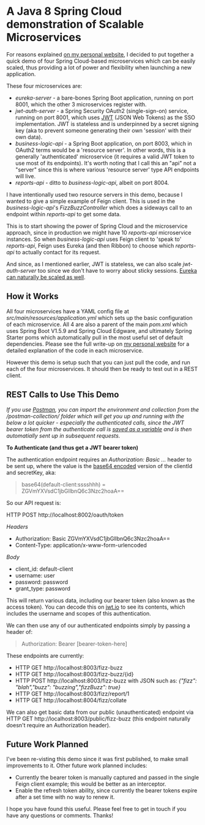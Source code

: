 # A Java 8 Spring Cloud demonstration of Scalable Microservices

For reasons explained [on my personal website](https://www.tristanperry.com/java8/spring/2017/12/23/java8-spring-cloud-microservice-demo.html), I decided to put together a quick demo of four Spring Cloud-based microservices which can be easily scaled, thus providing a lot of power and flexibility when launching a new application.

These four microservices are:

 * *eureka-server* - a bare-bones Spring Boot application, running on port 8001, which the other 3 microservices register with.
 * *jwt-auth-server* - a Spring Security OAuth2 (single-sign-on) service, running on port 8001, which uses [JWT](https://jwt.io/) (JSON Web Tokens) as the SSO implementation. JWT is stateless and is underpinned by a secret signing key (aka to prevent someone generating their own 'session' with their own data).
 * *business-logic-api* - a Spring Boot application, on port 8003, which in OAuth2 terms would be a 'resource server'. In other words, this is a generally 'authenticated' microservice (it requires a valid JWT token to use most of its endpoints). It's worth noting that I call this an "api" not a "server" since this is where various 'resource server' type API endpoints will live.
 * *reports-api* - ditto to *business-logic-api*, albeit on port 8004.

I have intentionally used two resource servers in this demo, because I wanted to give a simple example of Feign client. This is used in the *business-logic-api*'s *FizzBuzzController* which does a sideways call to an endpoint within *reports-api* to get some data.

This is to start showing the power of Spring Cloud and the microservice approach, since in production we might have 10 *reports-api* microservice instances. So when *business-logic-api* uses Feign client to 'speak to' *reports-api*, Feign uses Eureka (and then Ribbon) to choose which *reports-api* to actually contact for its request.

And since, as I mentioned earlier, JWT is stateless, we can also scale *jwt-auth-server* too since we don't have to worry about sticky sessions. [Eureka can naturally be scaled as well](http://cloud.spring.io/spring-cloud-static/spring-cloud.html#_peer_awareness).

## How it Works

All four microservices have a YAML config file at *src/main/resources/application.yml* which sets up the basic configuration of each microservice. All 4 are also a parent of the main *pom.xml* which uses Spring Boot V1.5.9 and Spring Cloud Edgware, and ultimately Spring Starter poms which automatically pull in the most useful set of default dependencies. Please see the full write-up on [my personal website](https://www.tristanperry.com/java8/spring/2017/12/23/java8-spring-cloud-microservice-demo.html) for a detailed explanation of the code in each microservice.

However this demo is setup such that you can just pull the code, and run each of the four microservices. It should then be ready to test out in a REST client.

## REST Calls to Use This Demo

_If you use [Postman](https://www.getpostman.com), you can import the environment and collection from the /postman-collection/ folder which will get you up and running with the below a lot quicker - especially the authenticated calls, since the JWT bearer token from the authenticate call is [saved as a variable](http://blog.getpostman.com/2014/01/27/extracting-data-from-responses-and-chaining-requests/) and is then automatially sent up in subsequent requests._

**To Authenticate (and thus get a JWT bearer token)**

The authentication endpoint requires an *Authorization: Basic ...* header to be sent up, where the value is the [base64 encoded](https://www.base64encode.org/) version of the clientId and secretKey, aka:

 > base64(default-client:sssshhh) = ZGVmYXVsdC1jbGllbnQ6c3Nzc2hoaA==

So our API request is:

HTTP POST http://localhost:8002/oauth/token

*Headers*
* Authorization: Basic ZGVmYXVsdC1jbGllbnQ6c3Nzc2hoaA==
* Content-Type: application/x-www-form-urlencoded

*Body*
* client_id:	default-client
* username:	user
* password:	password
* grant_type:	password

This will return various data, including our bearer token (also known as the access token). You can decode this on [jwt.io](http://jwt.io/) to see its contents, which includes the username and scopes of this authentication.

We can then use any of our authenticated endpoints simply by passing a header of:

 > Authorization: Bearer [bearer-token-here]

These endpoints are currently:

* HTTP GET http://localhost:8003/fizz-buzz
* HTTP GET http://localhost:8003/fizz-buzz/{id}
* HTTP POST http://localhost:8003/fizz-buzz with JSON such as: _{"fizz": "blah","buzz": "buzzing","fizzBuzz": true}_
* HTTP GET http://localhost:8003/fizz/report/1
* HTTP GET http://localhost:8004/fizz/collate

We can also get basic data from our public (unauthenticated) endpoint via HTTP GET http://localhost:8003/public/fizz-buzz (this endpoint naturally doesn't require an Authorization header).

## Future Work Planned

I've been re-visting this demo since it was first published, to make small improvements to it. Other future work planned includes:

* Currently the bearer token is manually captured and passed in the single Feign client example; this would be better as an interceptor.
* Enable the refresh token ability, since currently the bearer tokens expire after a set time with no way to renew it.

I hope you have found this useful. Please feel free to get in touch if you have any questions or comments. Thanks!
